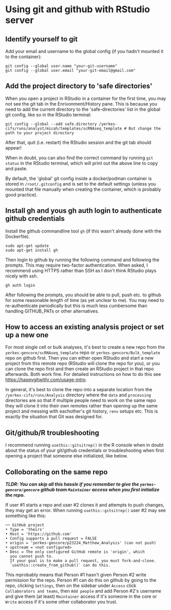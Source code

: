 # Using git and github with RStudio server

## Identify yourself to git

Add your email and username to the global config (if you hadn't mounted it to the container):

```
git config --global user.name "your-git-username"
git config --global user.email "your-git-email@gmail.com"
```

## Add the project directory to 'safe directories'

When you open a project in RStudio in a container for the first time, you may not see the git tab in the Enrivonment/History pane. This is because you need to add the current directory to the 'safe-directories' list in the global git config, like so in the RStudio terminal:

```
git config --global --add safe.directory /yerkes-cifs/runs/analyst/micah/templates/scRNAseq_template # But change the path to your project directory
```

After that, quit (i.e. restart) the RStudio session and the git tab should appear!

When in doubt, you can also find the correct command by running `git status` in the RStudio terminal, which will print out the above line to copy and paste.

By default, the 'global' git config inside a docker/podman container is stored in `/root/.gitconfig` and is set to the default settings (unless you mounted that file manually when creating the container, which is probably good practice).

## Install gh and yous gh auth login to authenticate github credentials

Install the github commandline tool `gh` (if this wasn't already done with the Dockerfile).

```
sudo apt-get update
sudo apt-get install gh
```

Then login to github by running the following command and following the prompts. This may require two-factor authentication. When asked, I recommend using HTTPS rather than SSH as I don't think RStudio plays nicely with ssh. 
```
gh auth login
```

After following the prompts, you should be able to pull, push etc. to github for some reasonable length of time (as yet unclear to me). You may need to re-authenticate periodically but this is much less cumbersome than handling GITHUB_PATs or other alternatives.

## How to access an existing analysis project or set up a new one

For most single cell or bulk analyses, it's best to create a new repo from the `yerkes-gencore/scRNAseq_template` repo or `yerkes-gencore/Bulk_template` repo on github first. Then you can either open RStudio and start a new project from this remote repo (RStudio will clone the repo for you), or you can clone the repo first and then create an RStudio project in that repo afterwards. Both work fine. For detailed instructions on how to do this see https://happygitwithr.com/usage-intro.

In general, it's best to clone the repo into a separate location from the `/yerkes-cifs/runs/Analysis` directory where the `data` and `processing` directories are so that if multiple people need to work on the same repo they will clone it into their own remotes rather than opening up the same project and messing with eachother's git history, `renv` setups etc. This is exactly the situation that Git was designed for.

## Git/github/R troubleshooting

I recommend running `usethis::gitsitrep()` in the R console when in doubt about the status of your git/github credentials or troubleshooting when first opening a project that someone else initialized, like below.

## Colloborating on the same repo

***TLDR: You can skip all this hassle if you remember to give the `yerkes-gencore/gencore` github team `Maintainer` access when you first initialize the repo.***

If user #1 starts a repo and user #2 clones it and attempts to push changes, they may get an error. When running `usethis::gitsitrep()` user #2 may see something like this:
```
── GitHub project 
• Type = 'theirs'
• Host = 'https://github.com'
• Config supports a pull request = FALSE
• origin = 'yerkes-gencore/p23224_Matthew_Analysis' (can not push)
• upstream = <not configured>
• Desc = The only configured GitHub remote is 'origin', which
  you cannot push to.
  If your goal is to make a pull request, you must fork-and-clone.
  `usethis::create_from_github()` can do this.
```

This mprobably means that Person #1 hasn't given Person #2 write permission for the repo. Person #1 can do this on github by going to the repo, clicking `Settings`, then on the sidebar under `Access` click `Collaborators and teams`, then `Add people` and add Person #2's username and give them (at least) `Maintainer` access if it's someone in the core or `Write` access if it's some other collaborator you trust.
